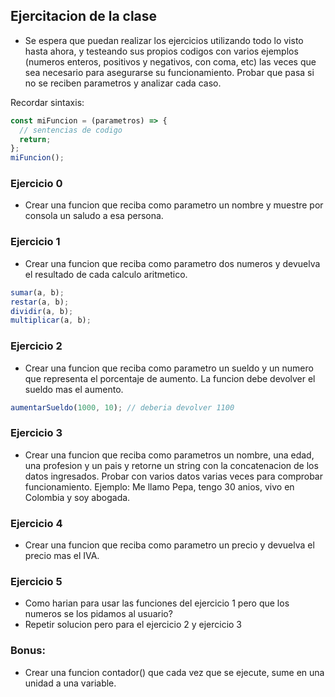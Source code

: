 ## Ejercitacion de la clase

- Se espera que puedan realizar los ejercicios utilizando todo lo visto hasta ahora, y testeando sus propios codigos con varios ejemplos (numeros enteros, positivos y negativos, con coma, etc) las veces que sea necesario para asegurarse su funcionamiento. Probar que pasa si no se reciben parametros y analizar cada caso.

Recordar sintaxis:

```javascript
const miFuncion = (parametros) => {
  // sentencias de codigo
  return;
};
miFuncion();
```

### Ejercicio 0

- Crear una funcion que reciba como parametro un nombre y muestre por consola un saludo a esa persona.

### Ejercicio 1

- Crear una funcion que reciba como parametro dos numeros y devuelva el resultado de cada calculo aritmetico.

```javascript
sumar(a, b);
restar(a, b);
dividir(a, b);
multiplicar(a, b);
```

### Ejercicio 2

- Crear una funcion que reciba como parametro un sueldo y un numero que representa el porcentaje de aumento. La funcion debe devolver el sueldo mas el aumento.

```javascript
aumentarSueldo(1000, 10); // deberia devolver 1100
```

### Ejercicio 3

- Crear una funcion que reciba como parametros un nombre, una edad, una profesion y un pais y retorne un string con la concatenacion de los datos ingresados. Probar con varios datos varias veces para comprobar funcionamiento.
  Ejemplo: Me llamo Pepa, tengo 30 anios, vivo en Colombia y soy abogada.

### Ejercicio 4

- Crear una funcion que reciba como parametro un precio y devuelva el precio mas el IVA.

### Ejercicio 5

- Como harian para usar las funciones del ejercicio 1 pero que los numeros se los pidamos al usuario?
- Repetir solucion pero para el ejercicio 2 y ejercicio 3

### Bonus:

- Crear una funcion contador() que cada vez que se ejecute, sume en una unidad a una variable.

